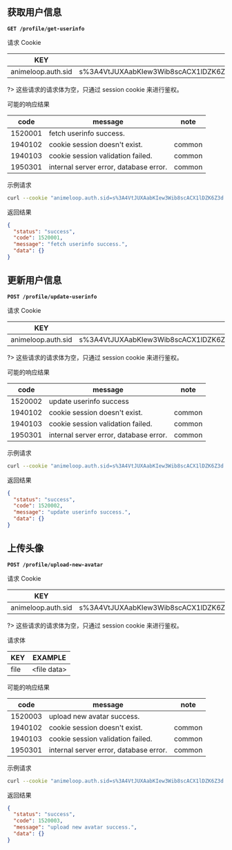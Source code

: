 ## 获取用户信息

**`GET /profile/get-userinfo`**

请求 Cookie

| KEY                | EXAMPLE                                                      |
| ------------------ | ------------------------------------------------------------ |
| animeloop.auth.sid | s%3A4VtJUXAabKIew3Wib8scACX1lDZK6Z3d.7Hqy%2F8Nk8d0rFr4ygSCoEnwg5GD%2BVMfghQieThqQ2dU |

?> 这些请求的请求体为空，只通过 session cookie 来进行鉴权。

可能的响应结果

| code    | message                                | note   |
| ------- | -------------------------------------- | ------ |
| 1520001 | fetch userinfo success.                |        |
| 1940102 | cookie session doesn't exist.          | common |
| 1940103 | cookie session validation failed.      | common |
| 1950301 | internal server error, database error. | common |

示例请求

```bash
curl --cookie "animeloop.auth.sid=s%3A4VtJUXAabKIew3Wib8scACX1lDZK6Z3d.7Hqy%2F8Nk8d0rFr4ygSCoEnwg5GD%2BVMfghQieThqQ2dU" "https://animeloop.org/api/v2/profile/get-userinfo"
```

返回结果

```json
{
  "status": "success",
  "code": 1520001,
  "message": "fetch userinfo success.",
  "data": {}
}
```

## 更新用户信息

**`POST /profile/update-userinfo`**

请求 Cookie

| KEY                | EXAMPLE                                                      |
| ------------------ | ------------------------------------------------------------ |
| animeloop.auth.sid | s%3A4VtJUXAabKIew3Wib8scACX1lDZK6Z3d.7Hqy%2F8Nk8d0rFr4ygSCoEnwg5GD%2BVMfghQieThqQ2dU |

?> 这些请求的请求体为空，只通过 session cookie 来进行鉴权。

可能的响应结果

| code    | message                                | note   |
| ------- | -------------------------------------- | ------ |
| 1520002 | update userinfo success                |        |
| 1940102 | cookie session doesn't exist.          | common |
| 1940103 | cookie session validation failed.      | common |
| 1950301 | internal server error, database error. | common |

示例请求

```bash
curl --cookie "animeloop.auth.sid=s%3A4VtJUXAabKIew3Wib8scACX1lDZK6Z3d.7Hqy%2F8Nk8d0rFr4ygSCoEnwg5GD%2BVMfghQieThqQ2dU" "https://animeloop.org/api/v2/profile/update-userinfo"
```

返回结果

```json
{
  "status": "success",
  "code": 1520002,
  "message": "update userinfo success.",
  "data": {}
}
```
## 上传头像

**`POST /profile/upload-new-avatar`**

请求 Cookie

| KEY                | EXAMPLE                                                      |
| ------------------ | ------------------------------------------------------------ |
| animeloop.auth.sid | s%3A4VtJUXAabKIew3Wib8scACX1lDZK6Z3d.7Hqy%2F8Nk8d0rFr4ygSCoEnwg5GD%2BVMfghQieThqQ2dU |

?> 这些请求的请求体为空，只通过 session cookie 来进行鉴权。

请求体

| KEY  | EXAMPLE       |
| ---- | ------------- |
| file | \<file data\> |

可能的响应结果

| code    | message                                | note   |
| ------- | -------------------------------------- | ------ |
| 1520003 | upload new avatar success.             |        |
| 1940102 | cookie session doesn't exist.          | common |
| 1940103 | cookie session validation failed.      | common |
| 1950301 | internal server error, database error. | common |

示例请求

```bash
curl --cookie "animeloop.auth.sid=s%3A4VtJUXAabKIew3Wib8scACX1lDZK6Z3d.7Hqy%2F8Nk8d0rFr4ygSCoEnwg5GD%2BVMfghQieThqQ2dU" --file <filedata> "https://animeloop.org/api/v2/profile/upload-new-avatar"
```

返回结果

```json
{
  "status": "success",
  "code": 1520003,
  "message": "upload new avatar success.",
  "data": {}
}
```

